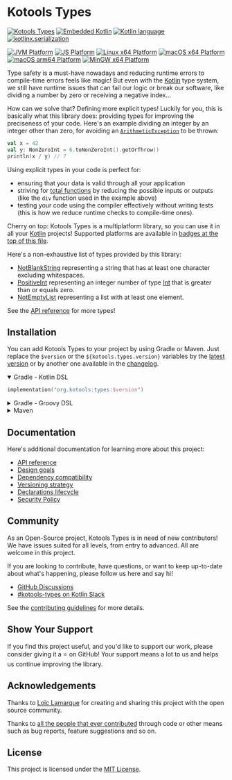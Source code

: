 # Kotools Types

[![Kotools Types][kotools-types-badge]][kotools-types-project]
[![Embedded Kotlin][kotlin-embedded-badge]][kotlin]
[![Kotlin language][kotlin-language-badge]][kotlin]
[![kotlinx.serialization][kotlinx.serialization-badge]][kotlinx.serialization]

[![JVM Platform][jvm-platform-badge]][kotlin/jvm]
[![JS Platform][js-platform-badge]][kotlin/js]
[![Linux x64 Platform][linux-x64-platform-badge]][kotlin-native]
[![macOS x64 Platform][macos-x64-platform-badge]][kotlin-native]
[![macOS arm64 Platform][macos-arm64-platform-badge]][kotlin-native]
[![MinGW x64 Platform][mingw-x64-platform-badge]][kotlin-native]

Type safety is a must-have nowadays and reducing runtime errors to compile-time
errors feels like magic!
But even with the [Kotlin] type system, we still have runtime issues that can
fail our logic or break our software, like dividing a number by zero or
receiving a negative index...

How can we solve that? Defining more explicit types!
Luckily for you, this is basically what this library does: providing types for
improving the preciseness of your code.
Here's an example dividing an integer by an integer other than zero, for
avoiding an [`ArithmeticException`][kotlin.ArithmeticException] to be thrown:

```kotlin
val x = 42
val y: NonZeroInt = 6.toNonZeroInt().getOrThrow()
println(x / y) // 7
```

Using explicit types in your code is perfect for:

- ensuring that your data is valid through all your application
- striving for [total functions][total-functions] by reducing the possible
  inputs or outputs (like the `div` function used in the example above)
- testing your code using the compiler effectively without writing tests (this
  is how we reduce runtime checks to compile-time ones).

Cherry on top: Kotools Types is a multiplatform library, so you can use it in
all your [Kotlin] projects!
Supported platforms are available in
[badges at the top of this file](#kotools-types).

Here's a non-exhaustive list of types provided by this library:
- [NotBlankString][kotools.types.text.NotBlankString] representing a string that
  has at least one character excluding whitespaces.
- [PositiveInt][kotools.types.number.PositiveInt] representing an integer number
  of type [Int][kotlin.Int] that is greater than or equals zero.
- [NotEmptyList][kotools.types.collection.NotEmptyList] representing a list with
  at least one element.

See the [API reference][api-reference] for more types!

[js-platform-badge]: https://img.shields.io/badge/Platform-JS-ff9b00
[jvm-platform-badge]: https://img.shields.io/badge/Platform-JVM-6bac25
[kotools-types-badge]: https://img.shields.io/maven-central/v/org.kotools/types?label=Latest
[kotools-types-project]: https://github.com/kotools/types
[kotlin]: https://kotlinlang.org
[kotlin-embedded-badge]: https://img.shields.io/badge/Embedded_Kotlin-1.8.22-blue?logo=kotlin
[kotlin-language-badge]: https://img.shields.io/badge/Kotlin_language-1.5-blue?logo=kotlin
[kotlin-native]: https://kotlinlang.org/docs/native-overview.html
[kotlin/js]: https://kotlinlang.org/docs/js-overview.html
[kotlin/jvm]: https://kotlinlang.org/docs/jvm-get-started.html
[kotlin.ArithmeticException]: https://kotlinlang.org/api/latest/jvm/stdlib/kotlin/-arithmetic-exception
[kotlin.Int]: https://kotlinlang.org/api/latest/jvm/stdlib/kotlin/-int
[kotlinx.serialization]: https://github.com/Kotlin/kotlinx.serialization
[kotlinx.serialization-badge]: https://img.shields.io/badge/kotlinx.serialization-1.5.0-blue
[kotools.types.collection.NotEmptyList]: https://types.kotools.org/-kotools%20-types/kotools.types.collection/-not-empty-list/index.html
[kotools.types.number.PositiveInt]: https://types.kotools.org/-kotools%20-types/kotools.types.number/-positive-int/index.html
[kotools.types.text.NotBlankString]: https://types.kotools.org/-kotools%20-types/kotools.types.text/-not-blank-string/index.html
[linux-x64-platform-badge]: https://img.shields.io/badge/Platform-Linux_x64-4b4bff
[macos-x64-platform-badge]: https://img.shields.io/badge/Platform-macOS_x64-4b4bff
[macos-arm64-platform-badge]: https://img.shields.io/badge/Platform-macOS_arm64-4b4bff
[mingw-x64-platform-badge]: https://img.shields.io/badge/Platform-MinGW_x64-4b4bff
[total-functions]: https://xlinux.nist.gov/dads/HTML/totalfunc.html

## Installation

You can add Kotools Types to your project by using Gradle or Maven.
Just replace the `$version` or the `${kotools.types.version}` variables by the
[latest version](#kotools-types) or by another one available in the
[changelog](CHANGELOG.md).

<details open>
<summary>Gradle - Kotlin DSL</summary>

```kotlin
implementation("org.kotools:types:$version")
```
</details>

<details>
<summary>Gradle - Groovy DSL</summary>

```groovy
implementation "org.kotools:types:$version"
```
</details>

<details>
<summary>Maven</summary>

```xml
<dependencies>
    <dependency>
        <groupId>org.kotools</groupId>
        <artifactId>types</artifactId>
        <version>${kotools.types.version}</version>
    </dependency>
</dependencies>
```
</details>

## Documentation

Here's additional documentation for learning more about this project:

- [API reference][api-reference]
- [Design goals](documentation/design-goals.md)
- [Dependency compatibility](documentation/dependencies.md)
- [Versioning strategy](documentation/versioning-strategy.md)
- [Declarations lifecycle](documentation/declarations-lifecycle.md)
- [Security Policy](SECURITY.md)

## Community

As an Open-Source project, Kotools Types is in need of new contributors!
We have issues suited for all levels, from entry to advanced.
All are welcome in this project.

If you are looking to contribute, have questions, or want to keep up-to-date
about what's happening, please follow us here and say hi!

- [GitHub Discussions]
- [#kotools-types on Kotlin Slack]

See the [contributing guidelines](CONTRIBUTING.md) for more details.

[#kotools-types on Kotlin Slack]: https://kotlinlang.slack.com/archives/C05H0L1LD25
[GitHub Discussions]: https://github.com/kotools/types/discussions

## Show Your Support

If you find this project useful, and you'd like to support our work, please
consider giving it a ⭐️ on GitHub!
Your support means a lot to us and helps us continue improving the library.

## Acknowledgements

Thanks to [Loïc Lamarque] for creating and sharing this project with the open
source community.

Thanks to [all the people that ever contributed] through code or other means such
as bug reports, feature suggestions and so on.

[all the people that ever contributed]: https://github.com/kotools/types/graphs/contributors
[Loïc Lamarque]: https://github.com/LVMVRQUXL

## License

This project is licensed under the [MIT License](LICENSE.txt).

[api-reference]: https://types.kotools.org
